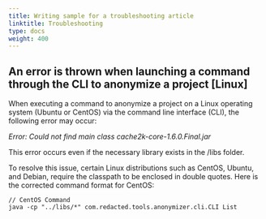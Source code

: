```yaml
---
title: Writing sample for a troubleshooting article
linktitle: Troubleshooting
type: docs
weight: 400
---
```



## An error is thrown when launching a command through the CLI to anonymize a project \[Linux\]

When executing a command to anonymize a project on a Linux operating system (Ubuntu or CentOS) via the command line interface (CLI), the following error may occur:

*Error: Could not find main class cache2k-core-1.6.0.Final.jar*

This error occurs even if the necessary library exists in the /libs folder.

To resolve this issue, certain Linux distributions such as CentOS, Ubuntu, and Debian, require the classpath to be enclosed in double quotes. Here is the corrected command format for CentOS:

```
// CentOS Command
java -cp "../libs/*" com.redacted.tools.anonymizer.cli.CLI List
```